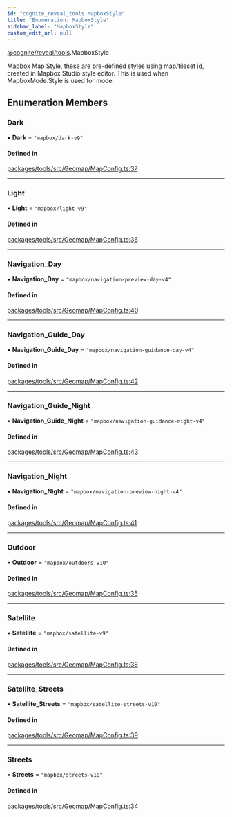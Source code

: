```yaml
---
id: "cognite_reveal_tools.MapboxStyle"
title: "Enumeration: MapboxStyle"
sidebar_label: "MapboxStyle"
custom_edit_url: null
---
```


[@cognite/reveal/tools](../modules/cognite_reveal_tools.md).MapboxStyle

Mapbox Map Style, these are pre-defined styles using map/tileset id, created in Mapbox Studio style editor.
This is used when MapboxMode.Style is used for mode.

## Enumeration Members

### Dark

• **Dark** = ``"mapbox/dark-v9"``

#### Defined in

[packages/tools/src/Geomap/MapConfig.ts:37](https://github.com/cognitedata/reveal/blob/e3cde2deb/viewer/packages/tools/src/Geomap/MapConfig.ts#L37)

___

### Light

• **Light** = ``"mapbox/light-v9"``

#### Defined in

[packages/tools/src/Geomap/MapConfig.ts:36](https://github.com/cognitedata/reveal/blob/e3cde2deb/viewer/packages/tools/src/Geomap/MapConfig.ts#L36)

___

### Navigation\_Day

• **Navigation\_Day** = ``"mapbox/navigation-preview-day-v4"``

#### Defined in

[packages/tools/src/Geomap/MapConfig.ts:40](https://github.com/cognitedata/reveal/blob/e3cde2deb/viewer/packages/tools/src/Geomap/MapConfig.ts#L40)

___

### Navigation\_Guide\_Day

• **Navigation\_Guide\_Day** = ``"mapbox/navigation-guidance-day-v4"``

#### Defined in

[packages/tools/src/Geomap/MapConfig.ts:42](https://github.com/cognitedata/reveal/blob/e3cde2deb/viewer/packages/tools/src/Geomap/MapConfig.ts#L42)

___

### Navigation\_Guide\_Night

• **Navigation\_Guide\_Night** = ``"mapbox/navigation-guidance-night-v4"``

#### Defined in

[packages/tools/src/Geomap/MapConfig.ts:43](https://github.com/cognitedata/reveal/blob/e3cde2deb/viewer/packages/tools/src/Geomap/MapConfig.ts#L43)

___

### Navigation\_Night

• **Navigation\_Night** = ``"mapbox/navigation-preview-night-v4"``

#### Defined in

[packages/tools/src/Geomap/MapConfig.ts:41](https://github.com/cognitedata/reveal/blob/e3cde2deb/viewer/packages/tools/src/Geomap/MapConfig.ts#L41)

___

### Outdoor

• **Outdoor** = ``"mapbox/outdoors-v10"``

#### Defined in

[packages/tools/src/Geomap/MapConfig.ts:35](https://github.com/cognitedata/reveal/blob/e3cde2deb/viewer/packages/tools/src/Geomap/MapConfig.ts#L35)

___

### Satellite

• **Satellite** = ``"mapbox/satellite-v9"``

#### Defined in

[packages/tools/src/Geomap/MapConfig.ts:38](https://github.com/cognitedata/reveal/blob/e3cde2deb/viewer/packages/tools/src/Geomap/MapConfig.ts#L38)

___

### Satellite\_Streets

• **Satellite\_Streets** = ``"mapbox/satellite-streets-v10"``

#### Defined in

[packages/tools/src/Geomap/MapConfig.ts:39](https://github.com/cognitedata/reveal/blob/e3cde2deb/viewer/packages/tools/src/Geomap/MapConfig.ts#L39)

___

### Streets

• **Streets** = ``"mapbox/streets-v10"``

#### Defined in

[packages/tools/src/Geomap/MapConfig.ts:34](https://github.com/cognitedata/reveal/blob/e3cde2deb/viewer/packages/tools/src/Geomap/MapConfig.ts#L34)
